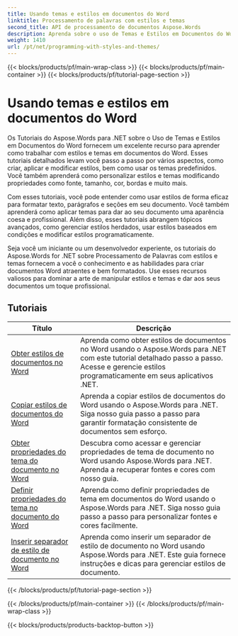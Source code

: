 ```yaml
---
title: Usando temas e estilos em documentos do Word
linktitle: Processamento de palavras com estilos e temas
second_title: API de processamento de documentos Aspose.Words
description: Aprenda sobre o uso de Temas e Estilos em Documentos do Word com o Aspose.Words para .NET. Aprenda a criar, aplicar e personalizar estilos e temas em seus documentos do Word com tutoriais passo a passo e exemplos de código C#.
weight: 1410
url: /pt/net/programming-with-styles-and-themes/
---
```


{{< blocks/products/pf/main-wrap-class >}}
{{< blocks/products/pf/main-container >}}
{{< blocks/products/pf/tutorial-page-section >}}

# Usando temas e estilos em documentos do Word

Os Tutoriais do Aspose.Words para .NET sobre o Uso de Temas e Estilos em Documentos do Word fornecem um excelente recurso para aprender como trabalhar com estilos e temas em documentos do Word. Esses tutoriais detalhados levam você passo a passo por vários aspectos, como criar, aplicar e modificar estilos, bem como usar os temas predefinidos. Você também aprenderá como personalizar estilos e temas modificando propriedades como fonte, tamanho, cor, bordas e muito mais.

Com esses tutoriais, você pode entender como usar estilos de forma eficaz para formatar texto, parágrafos e seções em seu documento. Você também aprenderá como aplicar temas para dar ao seu documento uma aparência coesa e profissional. Além disso, esses tutoriais abrangem tópicos avançados, como gerenciar estilos herdados, usar estilos baseados em condições e modificar estilos programaticamente.

Seja você um iniciante ou um desenvolvedor experiente, os tutoriais do Aspose.Words for .NET sobre Processamento de Palavras com estilos e temas fornecem a você o conhecimento e as habilidades para criar documentos Word atraentes e bem formatados. Use esses recursos valiosos para dominar a arte de manipular estilos e temas e dar aos seus documentos um toque profissional.

 ## Tutoriais
| Título | Descrição |
| --- | --- |
| [Obter estilos de documentos no Word](./access-styles/) | Aprenda como obter estilos de documentos no Word usando o Aspose.Words para .NET com este tutorial detalhado passo a passo. Acesse e gerencie estilos programaticamente em seus aplicativos .NET. |
| [Copiar estilos de documentos do Word](./copy-styles/) | Aprenda a copiar estilos de documentos do Word usando o Aspose.Words para .NET. Siga nosso guia passo a passo para garantir formatação consistente de documentos sem esforço. |
| [Obter propriedades do tema do documento no Word](./get-theme-properties/) | Descubra como acessar e gerenciar propriedades de tema de documento no Word usando Aspose.Words para .NET. Aprenda a recuperar fontes e cores com nosso guia. |
| [Definir propriedades do tema no documento do Word](./set-theme-properties/) | Aprenda como definir propriedades de tema em documentos do Word usando o Aspose.Words para .NET. Siga nosso guia passo a passo para personalizar fontes e cores facilmente. |
| [Inserir separador de estilo de documento no Word](./insert-style-separator/) | Aprenda como inserir um separador de estilo de documento no Word usando Aspose.Words para .NET. Este guia fornece instruções e dicas para gerenciar estilos de documento. |
{{< /blocks/products/pf/tutorial-page-section >}}

{{< /blocks/products/pf/main-container >}}
{{< /blocks/products/pf/main-wrap-class >}}

{{< blocks/products/products-backtop-button >}}
